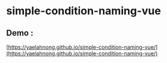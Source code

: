 # simple-condition-naming-vue

## Demo :

[https://yaelahnong.github.io/simple-condition-naming-vue/](https://yaelahnong.github.io/simple-condition-naming-vue/)
